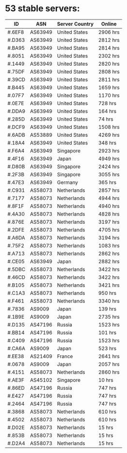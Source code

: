# 53 stable servers:

| ID | ASN | Server Country | Online |
| ------ | ------ | ------ | ------ |
| #.6EF8 | AS63949 | United States | 2906 hrs |
| #.D363 | AS63949 | United States | 2812 hrs |
| #.BA95 | AS63949 | United States | 2814 hrs |
| #.8051 | AS63949 | United States | 2302 hrs |
| #.1449 | AS63949 | United States | 2820 hrs |
| #.75DF | AS63949 | United States | 2808 hrs |
| #.39CD | AS63949 | United States | 2811 hrs |
| #.B445 | AS63949 | United States | 1659 hrs |
| #.07F7 | AS63949 | United States | 1170 hrs |
| #.0E7E | AS63949 | United States | 728 hrs |
| #.DDA9 | AS63949 | United States | 164 hrs |
| #.285D | AS63949 | United States | 74 hrs |
| #.DCF9 | AS63949 | United States | 1508 hrs |
| #.6ADB | AS53889 | United States | 4269 hrs |
| #.18A4 | AS63949 | United States | 348 hrs |
| #.F6A4 | AS63949 | Singapore | 2923 hrs |
| #.4F16 | AS63949 | Japan | 4949 hrs |
| #.D80B | AS63949 | Singapore | 2424 hrs |
| #.2F3B | AS63949 | Singapore | 3055 hrs |
| #.47E3 | AS63949 | Germany | 365 hrs |
| #.C931 | AS58073 | Netherlands | 2857 hrs |
| #.7177 | AS58073 | Netherlands | 4944 hrs |
| #.8F1F | AS58073 | Netherlands | 4940 hrs |
| #.4A30 | AS58073 | Netherlands | 4828 hrs |
| #.876E | AS58073 | Netherlands | 3197 hrs |
| #.2DFE | AS58073 | Netherlands | 4705 hrs |
| #.A6DA | AS58073 | Netherlands | 3194 hrs |
| #.75F2 | AS58073 | Netherlands | 1083 hrs |
| #.A713 | AS58073 | Netherlands | 2862 hrs |
| #.CE05 | AS63949 | Japan | 2882 hrs |
| #.5DBC | AS58073 | Netherlands | 3422 hrs |
| #.46CD | AS58073 | Netherlands | 3422 hrs |
| #.B105 | AS58073 | Netherlands | 3421 hrs |
| #.C1A3 | AS58073 | Netherlands | 950 hrs |
| #.F461 | AS58073 | Netherlands | 3340 hrs |
| #.7836 | AS9009 | Japan | 139 hrs |
| #.1B9E | AS9009 | Japan | 2735 hrs |
| #.D135 | AS47196 | Russia | 1523 hrs |
| #.BB14 | AS47196 | Russia | 101 hrs |
| #.C409 | AS47196 | Russia | 1523 hrs |
| #.CA6A | AS9009 | Japan | 523 hrs |
| #.EE38 | AS21409 | France | 2641 hrs |
| #.0678 | AS9009 | Japan | 2057 hrs |
| #.4151 | AS58073 | Netherlands | 2860 hrs |
| #.AE3F | AS45102 | Singapore | 10 hrs |
| #.86ED | AS47196 | Russia | 747 hrs |
| #.E427 | AS47196 | Russia | 747 hrs |
| #.2464 | AS47196 | Russia | 747 hrs |
| #.3868 | AS58073 | Netherlands | 610 hrs |
| #.4502 | AS58073 | Netherlands | 610 hrs |
| #.D02E | AS58073 | Netherlands | 15 hrs |
| #.853B | AS58073 | Netherlands | 15 hrs |
| #.D2A4 | AS58073 | Netherlands | 15 hrs |

